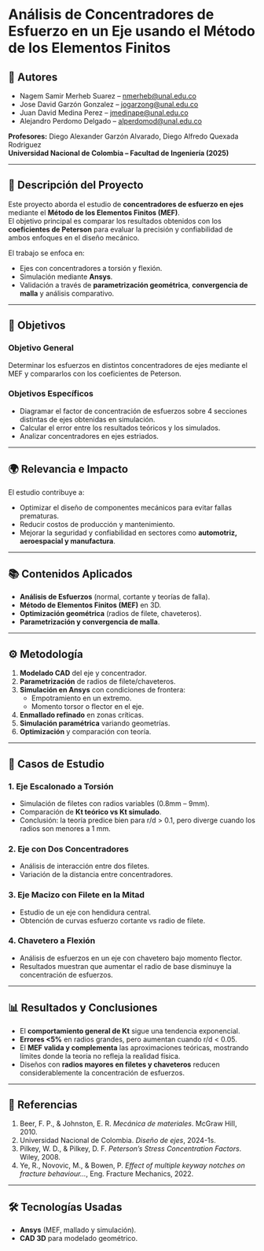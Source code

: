 # Análisis de Concentradores de Esfuerzo en un Eje usando el Método de los Elementos Finitos

## 📌 Autores
- Nagem Samir Merheb Suarez – [nmerheb@unal.edu.co](mailto:nmerheb@unal.edu.co)  
- Jose David Garzón Gonzalez – [jogarzong@unal.edu.co](mailto:jogarzong@unal.edu.co)  
- Juan David Medina Perez – [jmedinape@unal.edu.co](mailto:jmedinape@unal.edu.co)  
- Alejandro Perdomo Delgado – [alperdomod@unal.edu.co](mailto:alperdomod@unal.edu.co)  

**Profesores:** Diego Alexander Garzón Alvarado, Diego Alfredo Quexada Rodriguez  
**Universidad Nacional de Colombia – Facultad de Ingeniería (2025)**

---

## 📖 Descripción del Proyecto
Este proyecto aborda el estudio de **concentradores de esfuerzo en ejes** mediante el **Método de los Elementos Finitos (MEF)**.  
El objetivo principal es comparar los resultados obtenidos con los **coeficientes de Peterson** para evaluar la precisión y confiabilidad de ambos enfoques en el diseño mecánico.

El trabajo se enfoca en:
- Ejes con concentradores a torsión y flexión.  
- Simulación mediante **Ansys**.  
- Validación a través de **parametrización geométrica**, **convergencia de malla** y análisis comparativo.

---

## 🎯 Objetivos

### Objetivo General
Determinar los esfuerzos en distintos concentradores de ejes mediante el MEF y compararlos con los coeficientes de Peterson.

### Objetivos Específicos
- Diagramar el factor de concentración de esfuerzos sobre 4 secciones distintas de ejes obtenidas en simulación.  
- Calcular el error entre los resultados teóricos y los simulados.  
- Analizar concentradores en ejes estriados.  

---

## 🌍 Relevancia e Impacto
El estudio contribuye a:
- Optimizar el diseño de componentes mecánicos para evitar fallas prematuras.  
- Reducir costos de producción y mantenimiento.  
- Mejorar la seguridad y confiabilidad en sectores como **automotriz, aeroespacial y manufactura**.  

---

## 📚 Contenidos Aplicados
- **Análisis de Esfuerzos** (normal, cortante y teorías de falla).  
- **Método de Elementos Finitos (MEF)** en 3D.  
- **Optimización geométrica** (radios de filete, chaveteros).  
- **Parametrización y convergencia de malla**.  

---

## ⚙️ Metodología
1. **Modelado CAD** del eje y concentrador.  
2. **Parametrización** de radios de filete/chaveteros.  
3. **Simulación en Ansys** con condiciones de frontera:  
   - Empotramiento en un extremo.  
   - Momento torsor o flector en el eje.  
4. **Enmallado refinado** en zonas críticas.  
5. **Simulación paramétrica** variando geometrías.  
6. **Optimización** y comparación con teoría.  

---

## 🔬 Casos de Estudio

### 1. Eje Escalonado a Torsión
- Simulación de filetes con radios variables (0.8mm – 9mm).  
- Comparación de **Kt teórico vs Kt simulado**.  
- Conclusión: la teoría predice bien para r/d > 0.1, pero diverge cuando los radios son menores a 1 mm.

### 2. Eje con Dos Concentradores
- Análisis de interacción entre dos filetes.  
- Variación de la distancia entre concentradores.  

### 3. Eje Macizo con Filete en la Mitad
- Estudio de un eje con hendidura central.  
- Obtención de curvas esfuerzo cortante vs radio de filete.  

### 4. Chavetero a Flexión
- Análisis de esfuerzos en un eje con chavetero bajo momento flector.  
- Resultados muestran que aumentar el radio de base disminuye la concentración de esfuerzos.  

---

## 📊 Resultados y Conclusiones
- El **comportamiento general de Kt** sigue una tendencia exponencial.  
- **Errores <5%** en radios grandes, pero aumentan cuando r/d < 0.05.  
- El **MEF valida y complementa** las aproximaciones teóricas, mostrando límites donde la teoría no refleja la realidad física.  
- Diseños con **radios mayores en filetes y chaveteros** reducen considerablemente la concentración de esfuerzos.  

---

## 📑 Referencias
1. Beer, F. P., & Johnston, E. R. *Mecánica de materiales*. McGraw Hill, 2010.  
2. Universidad Nacional de Colombia. *Diseño de ejes*, 2024-1s.  
3. Pilkey, W. D., & Pilkey, D. F. *Peterson’s Stress Concentration Factors*. Wiley, 2008.  
4. Ye, R., Novovic, M., & Bowen, P. *Effect of multiple keyway notches on fracture behaviour...*, Eng. Fracture Mechanics, 2022.  

---

## 🛠️ Tecnologías Usadas
- **Ansys** (MEF, mallado y simulación).  
- **CAD 3D** para modelado geométrico. 
